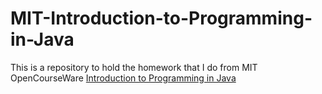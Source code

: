 # MIT-Introduction-to-Programming-in-Java

This is a repository to hold the homework that I do from MIT OpenCourseWare  [Introduction to Programming in Java](https://ocw.mit.edu/courses/6-092-introduction-to-programming-in-java-january-iap-2010/pages/assignments/)